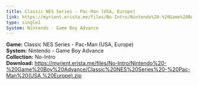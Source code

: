 ```yaml
---
title: Classic NES Series - Pac-Man (USA, Europe)
link: https://myrient.erista.me/files/No-Intro/Nintendo%20-%20Game%20Boy%20Advance/Classic%20NES%20Series%20-%20Pac-Man%20(USA,%20Europe).zip
type: single1
System: Nintendo - Game Boy Advance
---
```

<b>Game:</b> Classic NES Series - Pac-Man (USA, Europe)<br>
<b>System:</b> Nintendo - Game Boy Advance<br>
<b>Collection:</b> No-Intro<br>
<b>Download:</b> https://myrient.erista.me/files/No-Intro/Nintendo%20-%20Game%20Boy%20Advance/Classic%20NES%20Series%20-%20Pac-Man%20(USA,%20Europe).zip